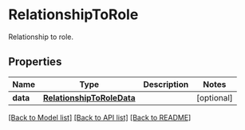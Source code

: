 # RelationshipToRole

Relationship to role.
## Properties
Name | Type | Description | Notes
------------ | ------------- | ------------- | -------------
**data** | [**RelationshipToRoleData**](RelationshipToRoleData.md) |  | [optional] 

[[Back to Model list]](README.md#documentation-for-models) [[Back to API list]](README.md#documentation-for-api-endpoints) [[Back to README]](README.md)


